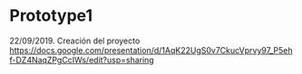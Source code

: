 # Prototype1
22/09/2019. Creación del proyecto
https://docs.google.com/presentation/d/1AqK22UgS0v7CkucVprvy97_P5ehf-DZ4NaqZPgCcIWs/edit?usp=sharing

